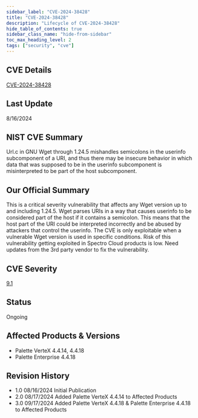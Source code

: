 ```yaml
---
sidebar_label: "CVE-2024-38428"
title: "CVE-2024-38428"
description: "Lifecycle of CVE-2024-38428"
hide_table_of_contents: true
sidebar_class_name: "hide-from-sidebar"
toc_max_heading_level: 2
tags: ["security", "cve"]
---
```


## CVE Details

[CVE-2024-38428](https://nvd.nist.gov/vuln/detail/CVE-2024-38428)

## Last Update

8/16/2024

## NIST CVE Summary

Url.c in GNU Wget through 1.24.5 mishandles semicolons in the userinfo subcomponent of a URI, and thus there may be
insecure behavior in which data that was supposed to be in the userinfo subcomponent is misinterpreted to be part of the
host subcomponent.

## Our Official Summary

This is a critical severity vulnerability that affects any Wget version up to and including 1.24.5. Wget parses URIs in
a way that causes userinfo to be considered part of the host if it contains a semicolon. This means that the host part
of the URI could be interpreted incorrectly and be abused by attackers that control the userinfo. The CVE is only
exploitable when a vulnerable Wget version is used in specific conditions. Risk of this vulnerability getting exploited
in Spectro Cloud products is low. Need updates from the 3rd party vendor to fix the vulnerability.

## CVE Severity

[9.1](https://nvd.nist.gov/vuln/detail/CVE-2024-38428)

## Status

Ongoing

## Affected Products & Versions

- Palette VerteX 4.4.14, 4.4.18
- Palette Enterprise 4.4.18

## Revision History

- 1.0 08/16/2024 Initial Publication
- 2.0 08/17/2024 Added Palette VerteX 4.4.14 to Affected Products
- 3.0 09/17/2024 Added Palette VerteX 4.4.18 & Palette Enterprise 4.4.18 to Affected Products
